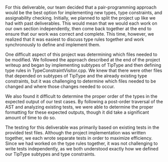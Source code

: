 For this deliverable, our team decided that a pair-programming approach would be the best option for implementing new types, type constraints, and assignability checking. Initially, we planned to split the project up like we had with past deliverables. This would mean that we would each work on our own section independently, then come back together at the end to ensure that our work was correct and complete. This time, however, we realized that it was easiest to discuss type rules together and work synchronously to define and implement them. 

One difficult aspect of this project was determining which files needed to be modified. We followed the approach described at the end of the project writeup and began by implementing subtypes of TipType and then defining type rules in TypeConstraintVisitor.cpp. We knew that there were other files that depended on subtypes of TipType and the already existing type constraints, but it was challenging to determine which files needed to be changed and where those changes needed to occur. 

We also found it difficult to determine the proper order of the types in the expected output of our test cases. By following a post-order traversal of the AST and analyzing existing tests, we were able to determine the proper formatting for these expected outputs, though it did take a significant amount of time to do so.

The testing for this deliverable was primarily based on existing tests in the provided test files. Although the project implementation was written together, we each wrote separate tests in order to maximize efficiency. Since we had worked on the type rules together, it was not challenging to write tests independently, as we both understood exactly how we defined our TipType subtypes and type constraints.